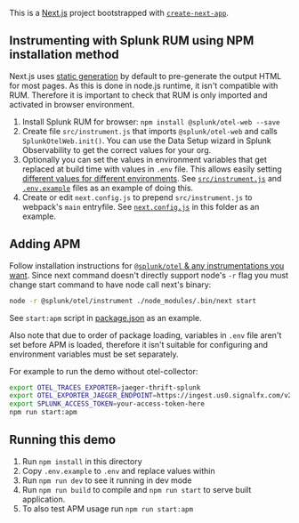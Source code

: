 This is a [Next.js](https://nextjs.org/) project bootstrapped with [`create-next-app`](https://github.com/vercel/next.js/tree/canary/packages/create-next-app).

## Instrumenting with Splunk RUM using NPM installation method

Next.js uses [static generation](https://nextjs.org/docs/basic-features/pages#pre-rendering) by default to pre-generate the output HTML for most pages. As this is done in node.js runtime, it isn't compatible with RUM. Therefore it is important to check that RUM is only imported and activated in browser environment.

1. Install Splunk RUM for browser: `npm install @splunk/otel-web --save`
2. Create file `src/instrument.js` that imports `@splunk/otel-web` and calls `SplunkOtelWeb.init()`. You can use the Data Setup wizard in Splunk Observability to get the correct values for your org.
3. Optionally you can set the values in environment variables that get replaced at build time with values in `.env` file. This allows easily setting [different values for different environments](https://nextjs.org/docs/basic-features/environment-variables). See [`src/instrument.js`](src/instrument.js) and [`.env.example`](.env.example) files as an example of doing this.
4. Create or edit `next.config.js` to prepend `src/instrument.js` to webpack's `main` entryfile. See [`next.config.js`](`next.config.js`) in this folder as an example.

## Adding APM

Follow installation instructions for [`@splunk/otel` & any instrumentations you want](https://github.com/signalfx/splunk-otel-js). Since next command doesn't directly support node's `-r` flag you must change start command to have node call next's binary:

```bash
node -r @splunk/otel/instrument ./node_modules/.bin/next start
```

See `start:apm` script in [package.json](package.json) as an example.

Also note that due to order of package loading, variables in `.env` file aren't set before APM is loaded, therefore it isn't suitable for configuring and environment variables must be set separately.

For example to run the demo without otel-collector:

```bash
export OTEL_TRACES_EXPORTER=jaeger-thrift-splunk
export OTEL_EXPORTER_JAEGER_ENDPOINT=https://ingest.us0.signalfx.com/v2/trace
export SPLUNK_ACCESS_TOKEN=your-access-token-here
npm run start:apm
```

## Running this demo

1. Run `npm install` in this directory
2. Copy `.env.example` to `.env` and replace values within
3. Run `npm run dev` to see it running in dev mode
4. Run `npm run build` to compile and `npm run start` to serve built application.
5. To also test APM usage run `npm run start:apm`
